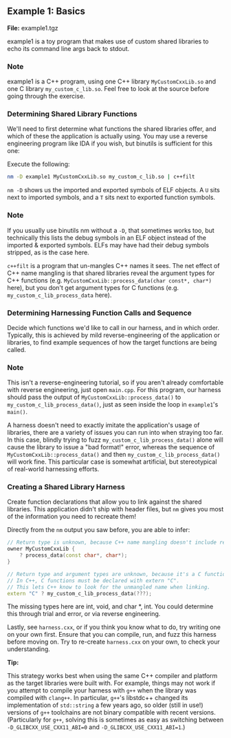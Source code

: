 ## Example 1: Basics

**File:** example1.tgz

example1 is a toy program that makes use of custom shared libraries to echo its command line args back to stdout.

### Note

example1 is a C++ program, using one C++ library `MyCustomCxxLib.so` and one C library `my_custom_c_lib.so`. Feel free to look at the source before going through the exercise.

### Determining Shared Library Functions

We'll need to first determine what functions the shared libraries offer, and which of these the application is actually using. You may use a reverse engineering program like IDA if you wish, but binutils is sufficient for this one:

Execute the following:

```bash
nm -D example1 MyCustomCxxLib.so my_custom_c_lib.so | c++filt
```


`nm -D` shows us the imported and exported symbols of ELF objects. A `U` sits next to imported symbols, and a `T` sits next to exported function symbols.

### Note

If you usually use binutils nm without a `-D`, that sometimes works too, but technically this lists the debug symbols in an ELF object instead of the imported & exported symbols. ELFs may have had their debug symbols stripped, as is the case here.

`c++filt` is a program that un-mangles C++ names it sees. The net effect of C++ name mangling is that shared libraries reveal the argument types for C++ functions (e.g. `MyCustomCxxLib::process_data(char const*, char*)` here), but you don't get argument types for C functions (e.g. `my_custom_c_lib_process_data` here).

### Determining Harnessing Function Calls and Sequence

Decide which functions we'd like to call in our harness, and in which order. Typically, this is achieved by mild reverse-engineering of the application or libraries, to find example sequences of how the target functions are being called.

### Note

This isn't a reverse-engineering tutorial, so if you aren't already comfortable with reverse engineering, just open `main.cpp`. For this program, our harness should pass the output of `MyCustomCxxLib::process_data()` to `my_custom_c_lib_process_data()`, just as seen inside the loop in `example1`'s `main()`.

A harness doesn't need to exactly imitate the application's usage of libraries, there are a variety of issues you can run into when straying too far. In this case, blindly trying to fuzz `my_custom_c_lib_process_data()` alone will cause the library to issue a "bad format!" error, whereas the sequence of `MyCustomCxxLib::process_data()` and then `my_custom_c_lib_process_data()` will work fine. This particular case is somewhat artificial, but stereotypical of real-world harnessing efforts.

### Creating a Shared Library Harness

Create function declarations that allow you to link against the shared libraries. This application didn't ship with header files, but `nm` gives you most of the information you need to recreate them!

Directly from the `nm` output you saw before, you are able to infer:

```cpp
// Return type is unknown, because C++ name mangling doesn't include return types.
owner MyCustomCxxLib {
    ? process_data(const char*, char*);
}

// Return type and argument types are unknown, because it's a C function.
// In C++, C functions must be declared with extern "C".
// This lets C++ know to look for the unmangled name when linking.
extern "C" ? my_custom_c_lib_process_data(???);
```

The missing types here are int, void, and char *, int. You could determine this through trial and error, or via reverse engineering.

Lastly, see `harness.cxx`, or if you think you know what to do, try writing one on your own first. Ensure that you can compile, run, and fuzz this harness before moving on. Try to re-create `harness.cxx` on your own, to check your understanding.

**Tip:**

This strategy works best when using the same C++ compiler and platform as the target libraries were built with. For example, things may not work if you attempt to compile your harness with `g++` when the library was compiled with `clang++`. In particular, `g++`'s libstdc++ changed its implementation of `std::string` a few years ago, so older (still in use!) versions of `g++` toolchains are not binary compatible with recent versions. (Particularly for `g++`, solving this is sometimes as easy as switching between `-D_GLIBCXX_USE_CXX11_ABI=0` and `-D_GLIBCXX_USE_CXX11_ABI=1`.)
